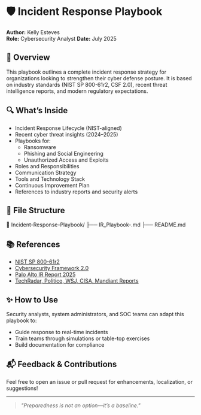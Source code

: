 # 🛡️ Incident Response Playbook

**Author:** Kelly Esteves  
**Role:** Cybersecurity Analyst 
**Date:** July 2025

## 📘 Overview

This playbook outlines a complete incident response strategy for organizations looking to strengthen their cyber defense posture. It is based on industry standards (NIST SP 800-61r2, CSF 2.0), recent threat intelligence reports, and modern regulatory expectations.

## 🔍 What’s Inside

- Incident Response Lifecycle (NIST-aligned)
- Recent cyber threat insights (2024–2025)
- Playbooks for:
  - Ransomware
  - Phishing and Social Engineering
  - Unauthorized Access and Exploits
- Roles and Responsibilities
- Communication Strategy
- Tools and Technology Stack
- Continuous Improvement Plan
- References to industry reports and security alerts

## 📎 File Structure

📁 Incident-Response-Playbook/
├── IR_Playbook-.md
├── README.md

## 📚 References

- [NIST SP 800-61r2](https://nvlpubs.nist.gov/nistpubs/SpecialPublications/NIST.SP.800-61r2.pdf)
- [Cybersecurity Framework 2.0](https://www.nist.gov/cyberframework)
- [Palo Alto IR Report 2025](https://www.paloaltonetworks.com/perspectives/the-rising-stakes-of-cyber-resilience-what-the-2025-global-incident-response-report-means-for-business-leaders)
- [TechRadar, Politico, WSJ, CISA, Mandiant Reports](#)

## ✨ How to Use

Security analysts, system administrators, and SOC teams can adapt this playbook to:
- Guide response to real-time incidents
- Train teams through simulations or table-top exercises
- Build documentation for compliance

## 📬 Feedback & Contributions

Feel free to open an issue or pull request for enhancements, localization, or suggestions!

---

> *"Preparedness is not an option—it’s a baseline."*
